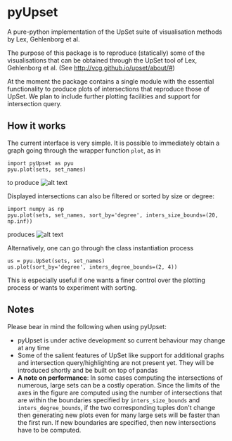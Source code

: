 # pyUpset
A pure-python implementation of the UpSet suite of visualisation methods by Lex, Gehlenborg et al.

The purpose of this package is to reproduce (statically) some of the visualisations that can be obtained through the UpSet tool of Lex, Gehlenborg et al. (See http://vcg.github.io/upset/about/#)

At the moment the package contains a single module with the essential functionality to produce plots of intersections that reproduce those of UpSet. We plan to include further plotting facilities and support for intersection query.

## How it works

The current interface is very simple. It is possible to immediately obtain a graph going through the wrapper function `plot`, as in 
```
import pyUpset as pyu
pyu.plot(sets, set_names)
```
to produce
![alt text](https://github.com/ImSoErgodic/py-upset/blob/master/demo_plain.png "")

Displayed intersections can also be filtered or sorted by size or degree:
```
import numpy as np
pyu.plot(sets, set_names, sort_by='degree', inters_size_bounds=(20, np.inf))
```
produces
![alt text](https://github.com/ImSoErgodic/py-upset/blob/master/demo_filtered.png "")

Alternatively, one can go through the class instantiation process
```
us = pyu.UpSet(sets, set_names)
us.plot(sort_by='degree', inters_degree_bounds=(2, 4))
```
This is especially useful if one wants a finer control over the plotting process or wants to experiment with sorting. 
## Notes
Please bear in mind the following when using pyUpset:
* pyUpset is under active development so current behaviour may change at any time
* Some of the salient features of UpSet like support for additional graphs and intersection query/highlighting are not present yet. They will be introduced shortly and be built on top of pandas
* __A note on performance__: In some cases computing the intersections of numerous, large sets can be a costly operation. Since the limits of the axes in the figure are computed using the number of intersections that are within the boundaries specified by `inters_size_bounds` and `inters_degree_bounds`, if the two corresponding tuples don't change then generating new plots even for many large sets will be faster than the first run. If new boundaries are specified, then new intersections have to be computed.
